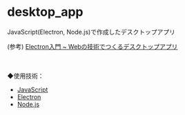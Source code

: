 # desktop_app


JavaScript(Electron, Node.js)で作成したデスクトップアプリ

(参考)
[Electron入門 ~ Webの技術でつくるデスクトップアプリ](https://zenn.dev/sprout2000/books/6f6a0bf2fd301c)

　

◆使用技術：
- [JavaScript](https://developer.mozilla.org/ja/docs/Web/JavaScript)
- [Electron](https://www.electronjs.org/)
- [Node.js](https://nodejs.org/ja/)
